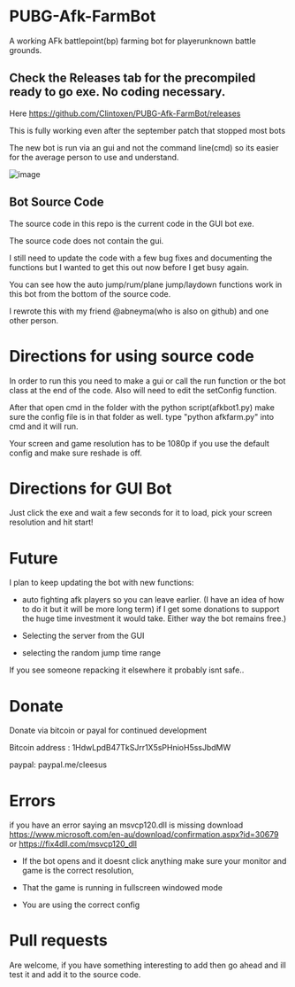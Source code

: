 # PUBG-Afk-FarmBot
A working AFk battlepoint(bp) farming bot for playerunknown battle grounds. 

## Check the Releases tab for the precompiled ready to go exe. No coding necessary.   
Here https://github.com/Clintoxen/PUBG-Afk-FarmBot/releases

This is fully working even after the september patch that stopped most bots

The new bot is run via an gui and not the command line(cmd) so its easier for the average person to use and understand. 


![image](https://i.imgur.com/g1D9wEJ.png)

## Bot Source Code
The source code in this repo is the current code in the GUI bot exe. 

The source code does not contain the gui.

I still need to update the code with a few bug fixes and documenting the functions but I wanted to get this out now before I get busy again.

You can see how the auto jump/rum/plane jump/laydown functions work in this bot from the bottom of the source code. 

I rewrote this with my friend @abneyma(who is also on github) and one other person.

# Directions for using source code

In order to run this you need to make a gui or call the run function or the bot class at the end of the code. Also will need to edit the setConfig function.

After that open cmd in the folder with the python script(afkbot1.py) make sure the config file is in that folder as well. type "python afkfarm.py" into cmd and it will run.

Your screen and game resolution has to be 1080p if you use the default config and make sure reshade is off.

# Directions for GUI Bot
Just click the exe and wait a few seconds for it to load, pick your screen resolution and hit start!

# Future

I plan to keep updating the bot with new functions: 

* auto fighting afk players so you can leave earlier. (I have an idea of how to do it but it will be more long term) if I get some donations to support the huge time investment it would take. Either way the bot remains free.)

* Selecting  the server from the GUI

* selecting the random jump time range

If you see someone repacking it elsewhere it probably isnt safe..

# Donate
Donate via bitcoin or payal for continued development 

Bitcoin address : 1HdwLpdB47TkSJrr1X5sPHnioH5ssJbdMW 

paypal: paypal.me/cleesus

# Errors
if you have an error saying an msvcp120.dll  is missing download https://www.microsoft.com/en-au/download/confirmation.aspx?id=30679 or https://fix4dll.com/msvcp120_dll

* If the bot opens and it doesnt click anything make sure your monitor and game is the correct resolution, 

* That the game is running in fullscreen windowed mode 

* You are using the correct config

# Pull requests
Are welcome, if you have something interesting to add then go ahead and ill test it and add it to the source code.



